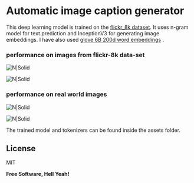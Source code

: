 # Automatic image caption generator

This deep learning model is trained on the [flickr_8k dataset](http://github.com/jbrownlee/Datasets/releases/download/Flickr8k/Flickr8k_Dataset.zip). It uses n-gram model for text prediction and InceptionV3 for generating image embeddings. I have also used [ glove 6B 200d word embeddings](http://nlp.stanford.edu/data/glove.6B.zip) .

### performance on images from flickr-8k data-set
![N|Solid](https://i.ibb.co/HPx2nfV/Annotation-2020-08-25-210116.jpg)

![N|Solid](https://i.ibb.co/f1V892P/Annotation-2020-08-25-210046.jpg)



### performance on real world images
![N|Solid](https://i.ibb.co/MZHSR7g/Annotation-2020-08-25-205839.jpg)

![N|Solid](https://i.ibb.co/bW6NSDN/Annotation-2020-08-25-205907.jpg)

The trained model and tokenizers can be found inside the assets folder.

License
----

MIT


**Free Software, Hell Yeah!**
